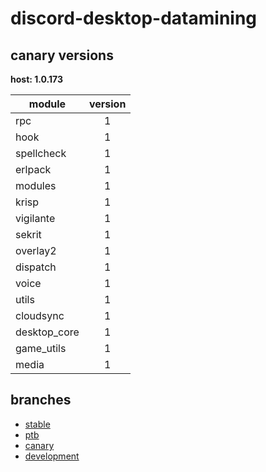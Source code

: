 # discord-desktop-datamining

## canary versions

**host: 1.0.173**

| module | version |
| ------ | :-----: |
| rpc | 1 |
| hook | 1 |
| spellcheck | 1 |
| erlpack | 1 |
| modules | 1 |
| krisp | 1 |
| vigilante | 1 |
| sekrit | 1 |
| overlay2 | 1 |
| dispatch | 1 |
| voice | 1 |
| utils | 1 |
| cloudsync | 1 |
| desktop_core | 1 |
| game_utils | 1 |
| media | 1 |

## branches

- [stable](https://github.com/OpenAsar/discord-desktop-datamining/tree/stable)
- [ptb](https://github.com/OpenAsar/discord-desktop-datamining/tree/ptb)
- [canary](https://github.com/OpenAsar/discord-desktop-datamining/tree/canary)
- [development](https://github.com/OpenAsar/discord-desktop-datamining/tree/development)